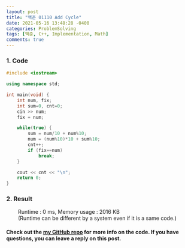 ```yaml
---
layout: post
title: "백준 01110 Add Cycle"
date: 2021-05-16 13:48:28 -0400
categories: ProblemSolving
tags: [백준, C++, Implementation, Math]
comments: true
---
```


### 1. Code
```cpp
#include <iostream>

using namespace std;

int main(void) {
    int num, fix;
    int sum=0, cnt=0;
    cin >> num;
    fix = num;

    while(true) {
        sum = num/10 + num%10;
        num = (num%10)*10 + sum%10;
        cnt++;
        if (fix==num)
            break;
    }

    cout << cnt << "\n";
    return 0;
}
```

### 2. Result
&nbsp;&nbsp;&nbsp;&nbsp;&nbsp;&nbsp;&nbsp;&nbsp;Runtime : 0 ms, Memory usage : 2016 KB  
&nbsp;&nbsp;&nbsp;&nbsp;&nbsp;&nbsp;&nbsp;&nbsp;(Runtime can be different by a system even if it is a same code.)

#### Check out the [my GitHub repo][hyuk-gh] for more info on the code. If you have questions, you can leave a reply on this post.
[hyuk-gh]: https://github.com/dlgur1994/StudyAlgorithms
